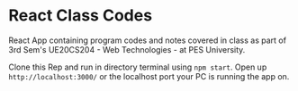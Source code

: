 # React Class Codes
React App containing program codes and notes covered in class as part of 3rd Sem's UE20CS204 - Web Technologies - at PES University.

Clone this Rep and run in directory terminal using `npm start`. Open up `http://localhost:3000/` or the localhost port your PC is running the app on.
